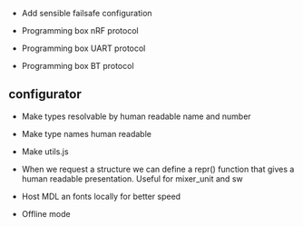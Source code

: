 - Add sensible failsafe configuration

- Programming box nRF protocol
- Programming box UART protocol
- Programming box BT protocol

## configurator
- Make types resolvable by human readable name and number
- Make type names human readable
- Make utils.js

- When we request a structure we can define a repr() function that gives a human readable presentation. Useful for mixer_unit and sw

- Host MDL an fonts locally for better speed
- Offline mode

